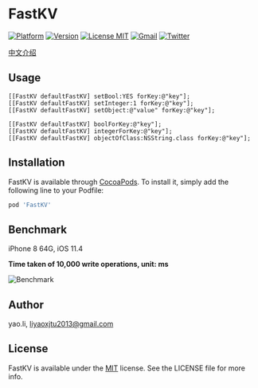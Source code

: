 # FastKV
[![Platform](https://img.shields.io/cocoapods/p/TinyPart.svg?style=flat)](https://cocoapods.org/?q=tinypart)
[![Version](https://img.shields.io/cocoapods/v/FastKV.svg?style=flat)](https://cocoapods.org/pods/FastKV)
[![License MIT](https://img.shields.io/badge/license-MIT-green.svg?style=flat)](https://github.com/RyanLeeLY/TinyPart/blob/master/LICENSE)
[![Gmail](https://img.shields.io/badge/Gmail-@liyaoxjtu2013-red.svg?style=flat)](mail://liyaoxjtu2013@gmail.com)
[![Twitter](https://img.shields.io/twitter/url/http/shields.io.svg?style=social)](https://twitter.com/liyaoryan)

[中文介绍](https://github.com/RyanLeeLY/FastKV/blob/master/iOS的高性能、高实时性key-value持久化组件.md)

## Usage
```
[[FastKV defaultFastKV] setBool:YES forKey:@"key"];
[[FastKV defaultFastKV] setInteger:1 forKey:@"key"];
[[FastKV defaultFastKV] setObject:@"value" forKey:@"key"];

[[FastKV defaultFastKV] boolForKey:@"key"];
[[FastKV defaultFastKV] integerForKey:@"key"];
[[FastKV defaultFastKV] objectOfClass:NSString.class forKey:@"key"];
```

## Installation

FastKV is available through [CocoaPods](https://cocoapods.org). To install
it, simply add the following line to your Podfile:

```ruby
pod 'FastKV'
```

## Benchmark
iPhone 8 64G, iOS 11.4

**Time taken of 10,000 write operations, unit: ms**

![Benchmark](https://github.com/RyanLeeLY/FastKV/raw/master/benchmark.jpeg)


## Author

yao.li, liyaoxjtu2013@gmail.com

## License

FastKV is available under the [MIT](https://github.com/RyanLeeLY/FastKV/blob/master/LICENSE) license. See the LICENSE file for more info.
